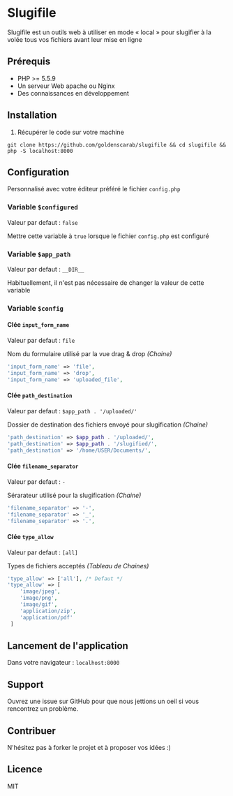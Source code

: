 # Slugifile

Slugifile est un outils web à utiliser en mode « local » pour slugifier à la volée tous vos fichiers avant leur mise en ligne

## Prérequis

- PHP >= 5.5.9
- Un serveur Web apache ou Nginx
- Des connaissances en développement


## Installation

1. Récupérer le code sur votre machine

`git clone https://github.com/goldenscarab/slugifile && cd slugifile && php -S localhost:8000`


## Configuration

Personnalisé avec votre éditeur préféré le fichier `config.php`

### Variable `$configured`

Valeur par defaut : `false`

Mettre cette variable à `true` lorsque le fichier `config.php` est configuré


### Variable `$app_path`

Valeur par defaut : `__DIR__`

Habituellement, il n'est pas nécessaire de changer la valeur de cette variable


### Variable `$config`
#### Clée `input_form_name`

Valeur par defaut : `file`

Nom du formulaire utilisé par la vue drag & drop *(Chaine)*

```php
'input_form_name' => 'file',
'input_form_name' => 'drop',
'input_form_name' => 'uploaded_file',
```

#### Clée `path_destination`

Valeur par defaut : `$app_path . '/uploaded/'`

Dossier de destination des fichiers envoyé pour slugification *(Chaine)*

```php
'path_destination' => $app_path . '/uploaded/',
'path_destination' => $app_path . '/slugified/',
'path_destination' => '/home/USER/Documents/',
```

#### Clée `filename_separator`

Valeur par defaut : `-`

Sérarateur utilisé pour la slugification *(Chaine)*

```php
'filename_separator' => '-',
'filename_separator' => '_',
'filename_separator' => '.',
```

#### Clée `type_allow`

Valeur par defaut : `[all]`

Types de fichiers acceptés *(Tableau de Chaines)*

```php
'type_allow' => ['all'], /* Defaut */
'type_allow' => [
    'image/jpeg',
	'image/png',
	'image/gif',
	'application/zip',
	'application/pdf'
 ]

```

## Lancement de l'application

Dans votre navigateur :
`localhost:8000`

## Support

Ouvrez une issue sur GitHub pour que nous jettions un oeil si vous rencontrez un problème.

## Contribuer

N'hésitez pas à forker le projet et à proposer vos idées :)

## Licence

MIT
